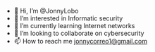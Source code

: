 - 👋 Hi, I’m @JonnyLobo
- 👀 I’m interested in Informatic security
- 🌱 I’m currently learning Internet networks
- 💞️ I’m looking to collaborate on cybersecurity
- 📫 How to reach me jonnycorreo1@gmail.com

<!---
JonnyLobo/JonnyLobo is a ✨ special ✨ repository because its `README.md` (this file) appears on your GitHub profile.
You can click the Preview link to take a look at your changes.
--->
